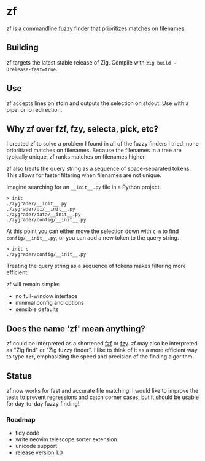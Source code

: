 # zf

zf is a commandline fuzzy finder that prioritizes matches on filenames.

## Building

zf targets the latest stable release of Zig. Compile with `zig build
-Drelease-fast=true`.

## Use

zf accepts lines on stdin and outputs the selection on stdout. Use with a pipe,
or io redirection.

## Why zf over fzf, fzy, selecta, pick, etc?

I created zf to solve a problem I found in all of the fuzzy finders I tried:
none prioritized matches on filenames. Because the filenames in a tree are
typically unique, zf ranks matches on filenames higher.

zf also treats the query string as a sequence of space-separated tokens. This
allows for faster filtering when filenames are not unique.

Imagine searching for an `__init__.py` file in a Python project.

```text
> init
./zygrader/__init__.py
./zygrader/ui/__init__.py
./zygrader/data/__init__.py
./zygrader/config/__init__.py
```

At this point you can either move the selection down with `c-n` to find
`config/__init__.py`, or you can add a new token to the query string.

```text
> init c
./zygrader/config/__init__.py
```

Treating the query string as a sequence of tokens makes filtering more
efficient.

zf will remain simple:
* no full-window interface
* minimal config and options
* sensible defaults

## Does the name 'zf' mean anything?

zf could be interpreted as a shortened [fzf](https://github.com/junegunn/fzf) or
[fzy](https://github.com/jhawthorn/fzy). zf may also be interpreted as "Zig
find" or "Zig fuzzy finder". I like to think of it as a more efficient way to
type `fzf`, emphasizing the speed and precision of the finding algorithm.

## Status

zf now works for fast and accurate file matching. I would like to improve the
tests to prevent regressions and catch corner cases, but it should be usable for
day-to-day fuzzy finding!

### Roadmap

* tidy code
* write neovim telescope sorter extension
* unicode support
* release version 1.0
